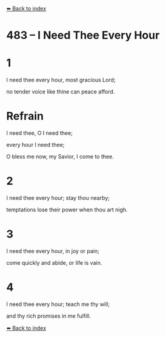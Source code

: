 [⬅️ Back to index](../README.md)

# 483 – I Need Thee Every Hour





# 1

I need thee every hour, most gracious Lord;

no tender voice like thine can peace afford.



# Refrain

I need thee, O I need thee;

every hour I need thee;

O bless me now, my Savior, I come to thee.



# 2

I need thee every hour; stay thou nearby;

temptations lose their power when thou art nigh.



# 3

I need thee every hour, in joy or pain;

come quickly and abide, or life is vain.



# 4

I need thee every hour; teach me thy will;

and thy rich promises in me fulfill.

[⬅️ Back to index](../README.md)
